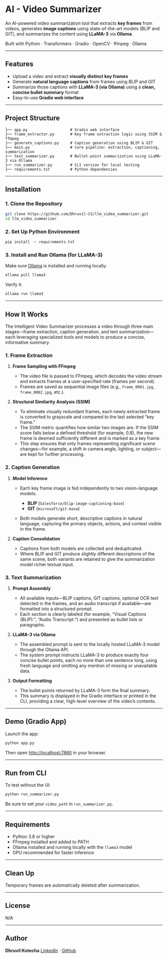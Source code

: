 

#  AI - Video Summarizer

An AI-powered video summarization tool that extracts **key frames** from videos, generates **image captions** using state-of-the-art models (BLIP and GIT), and summarizes the content using **LLaMA-3** via **Ollama**.
 
 Built with Python · Transformers · Gradio · OpenCV · ffmpeg · Ollama

---

##  Features

* Upload a video and extract **visually distinct key frames**
* Generate **natural language captions** from frames using BLIP and GIT
* Summarize those captions with **LLaMA-3 (via Ollama)** using a **clean, concise bullet summary** format
* Easy-to-use **Gradio web interface**

---

## Project Structure

```plaintext
├── app.py                   # Gradio web interface
├── frame_extractor.py       # Key frame extraction logic using SSIM & ffmpeg
├── generate_captions.py     # Caption generation using BLIP & GIT
├── main.py                  # Core pipeline: extraction, captioning, summarization
├── text_summarizer.py       # Bullet-point summarization using LLaMA-3 via Ollama
├── run_summarizer.py        # CLI version for local testing
├── requirements.txt         # Python dependencies
````

---

## Installation

### 1. Clone the Repository

```bash
git clone https://github.com/Dhruvil-CS/llm_video_summarizer.git
cd llm_video_summarizer
```

### 2. Set Up Python Environment

```bash
pip install -r requirements.txt
```

### 3. Install and Run Ollama (for LLaMA-3)

Make sure [Ollama](https://ollama.com/) is installed and running locally:

```bash
ollama pull llama3
```

Verify it:

```bash
ollama run llama3
```

---

## How It Works

The Intelligent Video Summarizer processes a video through three main stages—frame extraction, caption generation, and text summarization—each leveraging specialized tools and models to produce a concise, informative summary.

### 1. Frame Extraction

1. **Frame Sampling with FFmpeg**

   * The video file is passed to FFmpeg, which decodes the video stream and extracts frames at a user-specified rate (frames per second).
   * Frames are saved as sequential image files (e.g., `frame_0001.jpg`, `frame_0002.jpg`, etc.).
2. **Structural Similarity Analysis (SSIM)**

   * To eliminate visually redundant frames, each newly extracted frame is converted to grayscale and compared to the last selected “key frame.”
   * The SSIM metric quantifies how similar two images are. If the SSIM score falls below a defined threshold (for example, 0.8), the new frame is deemed sufficiently different and is marked as a key frame.
   * This step ensures that only frames representing significant scene changes—for example, a shift in camera angle, lighting, or subject—are kept for further processing.

### 2. Caption Generation

1. **Model Inference**

   * Each key frame image is fed independently to two vision-language models:

     * **BLIP** (`Salesforce/blip-image-captioning-base`)
     * **GIT** (`microsoft/git-base`)
   * Both models generate short, descriptive captions in natural language, capturing the primary objects, actions, and context visible in the frame.
2. **Caption Consolidation**

   * Captions from both models are collected and deduplicated.
   * Where BLIP and GIT produce slightly different descriptions of the same scene, both variants are retained to give the summarization model richer textual input.

### 3. Text Summarization

1. **Prompt Assembly**

   * All available inputs—BLIP captions, GIT captions, optional OCR text detected in the frames, and an audio transcript if available—are formatted into a structured prompt.
   * Each section is clearly labeled (for example, “Visual Captions (BLIP):”, “Audio Transcript:”) and presented as bullet lists or paragraphs.
2. **LLaMA-3 via Ollama**

   * The assembled prompt is sent to the locally hosted LLaMA-3 model through the Ollama API.
   * The system prompt instructs LLaMA-3 to produce exactly four concise bullet points, each no more than one sentence long, using fresh language and omitting any mention of missing or unavailable data.
3. **Output Formatting**

   * The bullet points returned by LLaMA-3 form the final summary.
   * This summary is displayed in the Gradio interface or printed in the CLI, providing a clear, high-level overview of the video’s contents.

---

## Demo (Gradio App)

Launch the app:

```bash
python app.py
```

Then open [http://localhost:7860](http://localhost:7860) in your browser.

---

## Run from CLI

To test without the UI:

```bash
python run_summarizer.py
```

Be sure to set your `video_path` in `run_summarizer.py`.

---

## Requirements

* Python 3.8 or higher
* FFmpeg installed and added to PATH
* Ollama installed and running locally with the `llama3` model
* GPU recommended for faster inference

---

## Clean Up

Temporary frames are automatically deleted after summarization.

---

## License

N/A

---

## Author

**Dhruvil Kotecha**
[LinkedIn](https://www.linkedin.com/in/dhruvil-kamleshkumar-kotecha-a627a31b1/) · [GitHub](https://github.com/Dhruvil-CS)

